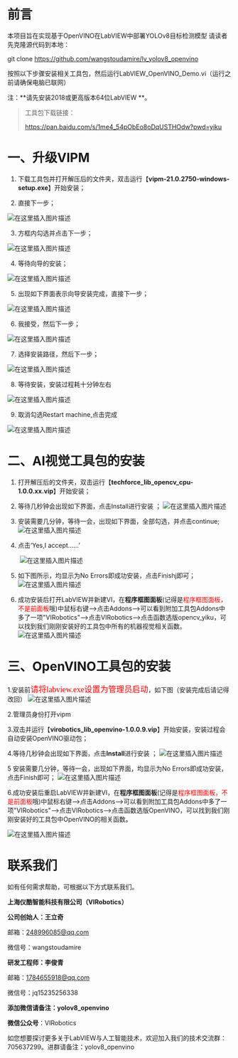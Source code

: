 # 前言

本项目旨在实现基于OpenVINO在LabVIEW中部署YOLOv8目标检测模型
请读者先克隆源代码到本地：

git clone https://github.com/wangstoudamire/lv_yolov8_openvino 

按照以下步骤安装相关工具包，然后运行LabVIEW_OpenVINO_Demo.vi（运行之前请确保电脑已联网）

注：**请先安装2018或更高版本64位LabVIEW **。

> 工具包下载链接：
>
> https://pan.baidu.com/s/1me4_54pObEo8oDqUSTHOdw?pwd=yiku 

# 一、升级VIPM

  1. 下载工具包并打开解压后的文件夹，双击运行【**vipm-21.0.2750-windows-setup.exe**】开始安装；

  2. 直接下一步；

 ![在这里插入图片描述](https://img-blog.csdnimg.cn/81fbcc45d8424e37b19b516836279b9a.png?x-oss-process=image/watermark,type_d3F5LXplbmhlaQ,shadow_50,text_Q1NETiBAdmlyb2JvdGljcw==,size_14,color_FFFFFF,t_70,g_se,x_16#pic_center)

  3. 方框内勾选并点击下一步；

 ![在这里插入图片描述](https://img-blog.csdnimg.cn/426ec8ccb98a4154b989413c90c00b79.png?x-oss-process=image/watermark,type_d3F5LXplbmhlaQ,shadow_50,text_Q1NETiBAdmlyb2JvdGljcw==,size_14,color_FFFFFF,t_70,g_se,x_16#pic_center)

  4. 等待向导的安装；

 ![在这里插入图片描述](https://img-blog.csdnimg.cn/788ad0e736324b1ea46bc869ed0471fd.png?x-oss-process=image/watermark,type_d3F5LXplbmhlaQ,shadow_50,text_Q1NETiBAdmlyb2JvdGljcw==,size_20,color_FFFFFF,t_70,g_se,x_16#pic_center)

  5. 出现如下界面表示向导安装完成，直接下一步；

 ![在这里插入图片描述](https://img-blog.csdnimg.cn/9699b8c8ad6b418aaccfaaf472171a7f.png?x-oss-process=image/watermark,type_d3F5LXplbmhlaQ,shadow_50,text_Q1NETiBAdmlyb2JvdGljcw==,size_15,color_FFFFFF,t_70,g_se,x_16#pic_center)

  6. 我接受，然后下一步；

 ![在这里插入图片描述](https://img-blog.csdnimg.cn/5220c292b9784dd096b8171a11e2b606.png?x-oss-process=image/watermark,type_d3F5LXplbmhlaQ,shadow_50,text_Q1NETiBAdmlyb2JvdGljcw==,size_15,color_FFFFFF,t_70,g_se,x_16#pic_center)

  7. 选择安装路径，然后下一步；

 ![在这里插入图片描述](https://img-blog.csdnimg.cn/bb6b57cfb1da4fa7a5d4a86ff7c48859.png?x-oss-process=image/watermark,type_d3F5LXplbmhlaQ,shadow_50,text_Q1NETiBAdmlyb2JvdGljcw==,size_15,color_FFFFFF,t_70,g_se,x_16#pic_center)

  8. 等待安装，安装过程耗十分钟左右

 ![在这里插入图片描述](https://img-blog.csdnimg.cn/51965028b6c8403d8507c897eecf100e.png?x-oss-process=image/watermark,type_d3F5LXplbmhlaQ,shadow_50,text_Q1NETiBAdmlyb2JvdGljcw==,size_15,color_FFFFFF,t_70,g_se,x_16#pic_center)

  9. 取消勾选Restart machine,点击完成

 ![在这里插入图片描述](https://img-blog.csdnimg.cn/77ef7d8d78934644a8c21b2165d726f2.png?x-oss-process=image/watermark,type_d3F5LXplbmhlaQ,shadow_50,text_Q1NETiBAdmlyb2JvdGljcw==,size_14,color_FFFFFF,t_70,g_se,x_16#pic_center)




# 二、AI视觉工具包的安装

1. 打开解压后的文件夹，双击运行【**techforce_lib_opencv_cpu-1.0.0.xx.vip**】开始安装；


 2. 等待几秒钟会出现如下界面，点击Install进行安装 ； 	![在这里插入图片描述](https://img-blog.csdnimg.cn/264afefec2bf4cadadd4bcd644039057.png#pic_center)

 3. 安装需要几分钟，等待一会，出现如下界面，全部勾选，并点击continue; 	![在这里插入图片描述](https://img-blog.csdnimg.cn/b4622f7fff5c43a39fac726e7b11fdfe.png#pic_center)

 4. 点击‘Yes,I accept......’

    ​	![在这里插入图片描述](https://img-blog.csdnimg.cn/85cac4df661b4037aa9185bcdef8f894.png#pic_center)

5. 如下图所示，均显示为No Errors即成功安装，点击Finishj即可；
   ![在这里插入图片描述](https://img-blog.csdnimg.cn/43087e252947458d9cd6cb2eb41f3fdb.png#pic_center)

6. 成功安装后打开LabVIEW并新建VI，在**程序框图面板**(记得是<font color="red">程序框图面板，不是前面板</font>哦)中鼠标右键-->点击Addons-->可以看到附加工具包Addons中多了一项"VIRobotics"-->点击VIRobotics-->点击函数选版opencv_yiku，可以找到我们刚刚安装好的工具包中所有的机器视觉相关函数。
   ![在这里插入图片描述](https://img-blog.csdnimg.cn/9141fa03136f4cb7842e782c9152ffe8.png?x-oss-process=image/watermark,type_d3F5LXplbmhlaQ,shadow_50,text_Q1NETiBAdmlyb2JvdGljcw==,size_20,color_FFFFFF,t_70,g_se,x_16#pic_center)

# 三、OpenVINO工具包的安装

 1.安装前<font face="SimSun" color=red size=4>请将labview.exe设置为管理员启动</font>，如下图（安装完成后请记得改回）
![在这里插入图片描述](https://img-blog.csdnimg.cn/ff215d6adc5849d39809454858d27788.png#pic_center)

 2.管理员身份打开vipm

 3.双击并运行【**virobotics_lib_openvino-1.0.0.9.vip**】开始安装，安装过程会自动安装OpenVINO驱动包；

 4.等待几秒钟会出现如下界面，点击**Install**进行安装 ；
 ![在这里插入图片描述](https://img-blog.csdnimg.cn/e1a696a78b964967bdafc95c7eeb1b99.png#pic_center)


 	
 5 安装需要几分钟，等待一会，出现如下界面，均显示为No Errors即成功安装，点击Finish即可；
   ![在这里插入图片描述](https://img-blog.csdnimg.cn/c8ef6fa0e187428f9acaca339882f889.png#pic_center)


 6.成功安装后重启LabVIEW并新建VI，在**程序框图面板**(记得是<font color="red">程序框图面板，不是前面板</font>哦)中鼠标右键-->点击Addons-->可以看到附加工具包Addons中多了一项"VIRobotics"-->点击VIRobotics-->点击函数选版OpenVINO，可以找到我们刚刚安装好的工具包中OpenVINO的相关函数。

![在这里插入图片描述](https://img-blog.csdnimg.cn/91f02da2b00f441cb23751e3f805103d.png#pic_center)

# 联系我们

如有任何需求帮助，可根据以下方式联系我们。

**上海仪酷智能科技有限公司（VIRobotics）**

**公司创始人：王立奇**

邮箱：248996085@qq.com

微信号：wangstoudamire



**研发工程师：李俊青**

邮箱：1784655918@qq.com

微信号：jq15235256338

**添加微信请备注：yolov8_openvino**

**微信公众号**：VIRobotics

如您想要探讨更多关于LabVIEW与人工智能技术，欢迎加入我们的技术交流群：705637299。进群请备注：yolov8_openvino

